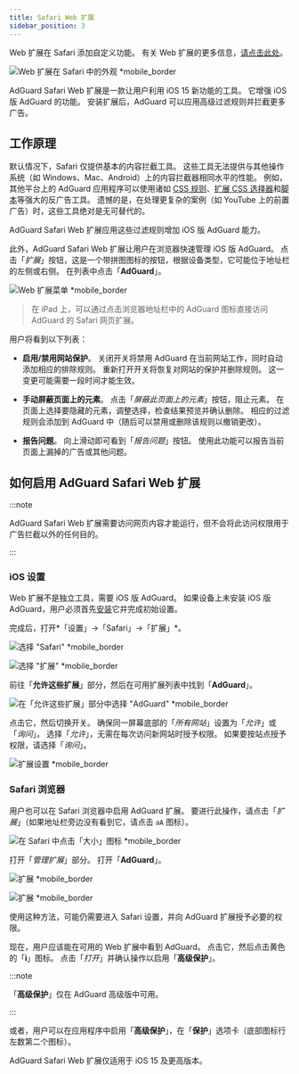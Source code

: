 ```yaml
---
title: Safari Web 扩展
sidebar_position: 3
---
```


Web 扩展在 Safari 添加自定义功能。 有关 Web 扩展的更多信息，[请点击此处](https://developer.apple.com/documentation/safariservices/safari_web_extensions)。

![Web 扩展在 Safari 中的外观 *mobile_border](https://cdn.adtidy.org/public/Adguard/kb/iOS/webext/menu_en.png)

AdGuard Safari Web 扩展是一款让用户利用 iOS 15 新功能的工具。 它增强 iOS 版 AdGuard 的功能。 安装扩展后，AdGuard 可以应用高级过滤规则并拦截更多广告。

## 工作原理

默认情况下，Safari 仅提供基本的内容拦截工具。 这些工具无法提供与其他操作系统（如 Windows、Mac、Android）上的内容拦截器相同水平的性能。 例如，其他平台上的 AdGuard 应用程序可以使用诸如 [CSS 规则](/general/ad-filtering/create-own-filters#cosmetic-css-rules)、[扩展 CSS 选择器](/general/ad-filtering/create-own-filters#extended-css-selectors)和[脚本](/general/ad-filtering/create-own-filters#scriptlets)等强大的反广告工具。 遗憾的是，在处理更复杂的案例（如 YouTube 上的前置广告）时，这些工具绝对是无可替代的。

AdGuard Safari Web 扩展应用这些过滤规则增加 iOS 版 AdGuard 能力。

此外，AdGuard Safari Web 扩展让用户在浏览器快速管理 iOS 版 AdGuard。 点击「*扩展*」按钮，这是一个带拼图图标的按钮，根据设备类型，它可能位于地址栏的左侧或右侧。 在列表中点击「**AdGuard**」。

![Web 扩展菜单 *mobile_border](https://cdn.adtidy.org/public/Adguard/kb/iOS/webext/ext_adguard_en.png?1)

> 在 iPad 上，可以通过点击浏览器地址栏中的 AdGuard 图标直接访问 AdGuard 的 Safari 网页扩展。

用户将看到以下列表：

- **启用/禁用网站保护**。 关闭开关将禁用 AdGuard 在当前网站工作，同时自动添加相应的排除规则。 重新打开开关将恢复对网站的保护并删除规则。 这一变更可能需要一段时间才能生效。

- **手动屏蔽页面上的元素**。 点击「*屏蔽此页面上的元素*」按钮，阻止元素。 在页面上选择要隐藏的元素，调整选择，检查结果预览并确认删除。 相应的过滤规则会添加到 AdGuard 中（随后可以禁用或删除该规则以撤销更改）。

- **报告问题**。 向上滑动即可看到「*报告问题*」按钮。 使用此功能可以报告当前页面上漏掉的广告或其他问题。

## 如何启用 AdGuard Safari Web 扩展

:::note

AdGuard Safari Web 扩展需要访问网页内容才能运行，但不会将此访问权限用于广告拦截以外的任何目的。

:::

### iOS 设置

Web 扩展不是独立工具，需要 iOS 版 AdGuard。 如果设备上未安装 iOS 版 AdGuard，用户必须首先[安装](../installation)它并完成初始设置。

完成后，打开*「设置」→「Safari」→「扩展」*。

![选择 "Safari" *mobile_border](https://cdn.adtidy.org/public/Adguard/kb/iOS/webext/settings1_en.png)

![选择 "扩展" *mobile_border](https://cdn.adtidy.org/public/Adguard/kb/iOS/webext/settings2_en.png)

前往「**允许这些扩展**」部分，然后在可用扩展列表中找到「**AdGuard**」。

![在「允许这些扩展」部分中选择 "AdGuard" *mobile_border](https://cdn.adtidy.org/public/Adguard/kb/iOS/webext/settings3_en.png)

点击它，然后切换开关。 确保同一屏幕底部的「*所有网站*」设置为「*允许*」或「*询问*」。 选择「*允许*」，无需在每次访问新网站时授予权限。 如果要按站点授予权限，请选择「*询问*」。

![扩展设置 *mobile_border](https://cdn.adtidy.org/public/Adguard/kb/iOS/webext/settings4_en.png)

### Safari 浏览器

用户也可以在 Safari 浏览器中启用 AdGuard 扩展。 要进行此操作，请点击「*扩展*」（如果地址栏旁边没有看到它，请点击 `aA` 图标）。

![在 Safari 中点击「大小」图标 *mobile_border](https://cdn.adtidy.org/public/Adguard/kb/iOS/webext/safari1_en.png)

打开「*管理扩展*」部分。 打开「**AdGuard**」。

![扩展 *mobile_border](https://cdn.adtidy.org/public/Adguard/kb/iOS/webext/safari2_en.png)

![扩展 *mobile_border](https://cdn.adtidy.org/public/Adguard/kb/iOS/webext/safari3_en.png)

使用这种方法，可能仍需要进入 Safari 设置，并向 AdGuard 扩展授予必要的权限。

现在，用户应该能在可用的 Web 扩展中看到 AdGuard。 点击它，然后点击黄色的「**i**」图标。 点击「*打开*」并确认操作以启用「**高级保护**」。

:::note

「**高级保护**」仅在 AdGuard 高级版中可用。

:::

或者，用户可以在应用程序中启用「**高级保护**」，在「**保护**」选项卡（底部图标行左数第二个图标）。

AdGuard Safari Web 扩展仅适用于 iOS 15 及更高版本。
